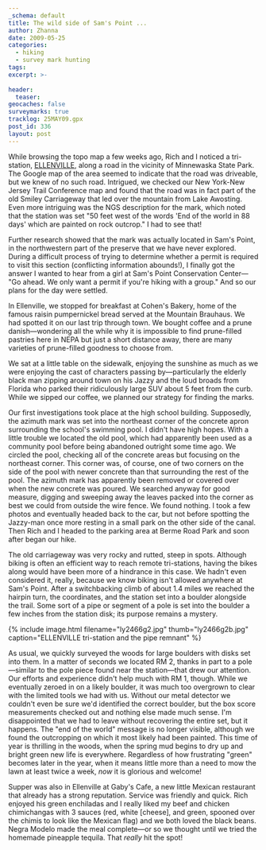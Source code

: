 ```yaml
---
_schema: default
title: The wild side of Sam's Point ...
author: Zhanna
date: 2009-05-25
categories:
  - hiking
  - survey mark hunting
tags:
excerpt: >- 
  
header:
  teaser:
geocaches: false
surveymarks: true
tracklog: 25MAY09.gpx
post_id: 336
layout: post                  
---
```


While browsing the topo map a few weeks ago, Rich and I noticed a tri-station, [ELLENVILLE](https://www.ngs.noaa.gov/cgi-bin/ds_mark.prl?PidBox=ly2466), along a road in the vicinity of Minnewaska State Park.  The Google map of the area seemed to indicate that the road was driveable, but we knew of no such road.  Intrigued, we checked our New York-New Jersey Trail Conference map and found that the road was in fact part of the old Smiley Carriageway that led over the mountain from Lake Awosting.  Even more intriguing was the NGS description for the mark, which noted that the station was set "50 feet west of the words 'End of the world in 88 days' which are painted on rock outcrop."  I had to see that!

Further research showed that the mark was actually located in Sam's Point, in the northwestern part of the preserve that we have never explored.  During a difficult process of trying to determine whether a permit is required to visit this section (conflicting information abounds!), I finally got the answer I wanted to hear from a girl at Sam's Point Conservation Center— "Go ahead. We only want a permit if you're hiking with a group." And so our plans for the day were settled.

In Ellenville, we stopped for breakfast at Cohen's Bakery, home of the famous raisin pumpernickel bread served at the Mountain Brauhaus.  We had spotted it on our last trip through town.  We bought coffee and a prune danish—wondering all the while why it is impossible to find prune-filled pastries here in NEPA but just a short distance away, there are many varieties of prune-filled goodness to choose from.

We sat at a little table on the sidewalk, enjoying the sunshine as much as we were enjoying the cast of characters passing by—particularly the elderly black man zipping around town on his Jazzy and the loud broads from Florida who parked their ridiculously large SUV about 5 feet from the curb.  While we sipped our coffee, we planned our strategy for finding the marks.

Our first investigations took place at the high school building.  Supposedly, the azimuth mark was set into the northeast corner of the concrete apron surrounding the school's swimming pool.  I didn't have high hopes.  With a little trouble we located the old pool, which had apparently been used as a community pool before being abandoned outright some time ago. We circled the pool, checking all of the concrete areas but focusing on the northeast corner.  This corner was, of course, one of two corners on the side of the pool with newer concrete than that surrounding the rest of the pool.  The azimuth mark has apparently been removed or covered over when the new concrete was poured.  We searched anyway for good measure, digging and sweeping away the leaves packed into the corner as best we could from outside the wire fence.  We found nothing.  I took a few photos and eventually headed back to the car, but not before spotting the Jazzy-man once more resting in a small park on the other side of the canal.  Then Rich and I headed to the parking area at Berme Road Park and soon after began our hike.

The old carriageway was very rocky and rutted, steep in spots.  Although biking is often an efficient way to reach remote tri-stations, having the bikes along would have been more of a hindrance in this case.  We hadn't even considered it, really, because we know biking isn't allowed anywhere at Sam's Point.  After a switchbacking climb of about 1.4 miles we reached the hairpin turn, the coordinates, and the station set into a boulder alongside the trail.  Some sort of a pipe or segment of a pole is set into the boulder a few inches from the station disk; its purpose remains a mystery.

{% include image.html filename="ly2466g2.jpg" thumb="ly2466g2b.jpg" caption="ELLENVILLE tri-station and the pipe remnant" %}

As usual, we quickly surveyed the woods for large boulders with disks set into them.  In a matter of seconds we located RM 2, thanks in part to a pole—similar to the pole piece found near the station—that drew our attention.  Our efforts and experience didn't help much with RM 1, though.  While we eventually zeroed in on a likely boulder, it was much too overgrown to clear with the limited tools we had with us.  Without our metal detector we couldn't even be sure we'd identified the correct boulder, but the box score measurements checked out and nothing else made much sense.  I'm disappointed that we had to leave without recovering the entire set, but it happens.  The "end of the world" message is no longer visible, although we found the outcropping on which it most likely had been painted.  This time of year is thrilling in the woods, when the spring mud begins to dry up and bright green new life is everywhere. Regardless of how frustrating "green" becomes later in the year, when it means little more than a need to mow the lawn at least twice a week, _now_ it is glorious and welcome!

Supper was also in Ellenville at Gaby's Cafe, a new little Mexican restaurant that already has a strong reputation.  Service was friendly and quick.  Rich enjoyed his green enchiladas and I really liked my beef and chicken chimichangas with 3 sauces (red, white [cheese], and green, spooned over the chimis to look like the Mexican flag) and we both loved the black beans.  Negra Modelo made the meal complete—or so we thought until we tried the homemade pineapple tequila.  That _really_ hit the spot!

